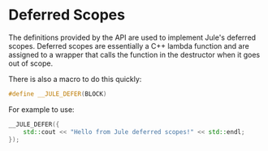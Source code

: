 # Deferred Scopes

The definitions provided by the API are used to implement Jule's deferred scopes. Deferred scopes are essentially a C++ lambda function and are assigned to a wrapper that calls the function in the destructor when it goes out of scope.

There is also a macro to do this quickly:
```cpp
#define __JULE_DEFER(BLOCK)
```

For example to use:

```cpp
__JULE_DEFER({
    std::cout << "Hello from Jule deferred scopes!" << std::endl;
});
```
